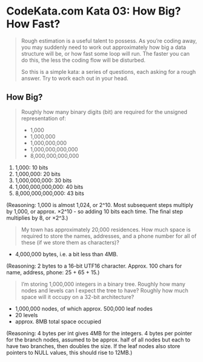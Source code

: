 # CodeKata.com Kata 03: How Big? How Fast?

> Rough estimation is a useful talent to possess. As you’re coding away, you may suddenly need to work out approximately how big a data structure will be, or how fast some loop will run. The faster you can do this, the less the coding flow will be disturbed.
> 
> So this is a simple kata: a series of questions, each asking for a rough answer. Try to work each out in your head.

## How Big?

> Roughly how many binary digits (bit) are required for the unsigned representation of:
>
> - 1,000
> - 1,000,000
> - 1,000,000,000
> - 1,000,000,000,000
> - 8,000,000,000,000

1. 1,000: 10 bits
2. 1,000,000: 20 bits
3. 1,000,000,000: 30 bits
4. 1,000,000,000,000: 40 bits
5. 8,000,000,000,000: 43 bits

(Reasoning: 1,000 is almost 1,024, or 2^10. Most subsequent steps multiply by 1,000, or approx. ×2^10 - so adding 10 bits each time. The final step multiplies by 8, or ×2^3.)

> My town has approximately 20,000 residences. How much space is required to store the names, addresses, and a phone number for all of these (if we store them as characters)?

- 4,000,000 bytes, i.e. a bit less than 4MB.

(Reasoning: 2 bytes to a 16-bit UTF16 character. Approx. 100 chars for name, address, phone: 25 + 65 + 15.)

> I’m storing 1,000,000 integers in a binary tree. Roughly how many nodes and levels can I expect the tree to have? Roughly how much space will it occupy on a 32-bit architecture?

- 1,000,000 nodes, of which approx. 500,000 leaf nodes
- 20 levels
- approx. 8MB total space occupied

(Reasoning: 4 bytes per int gives 4MB for the integers. 4 bytes per pointer for the branch nodes, assumed to be approx. half of all nodes but each to have two branches, then doubles the size. If the leaf nodes also store pointers to NULL values, this should rise to 12MB.)


